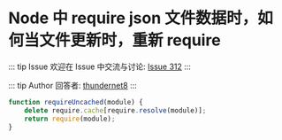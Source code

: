 # Node 中 require json 文件数据时，如何当文件更新时，重新 require



::: tip Issue 
 欢迎在 Issue 中交流与讨论: [Issue 312](https://github.com/shfshanyue/Daily-Question/issues/312) 
:::

::: tip Author 
回答者: [thundernet8](https://github.com/thundernet8) 
:::

```js
function requireUncached(module) {
    delete require.cache[require.resolve(module)];
    return require(module);
}
```